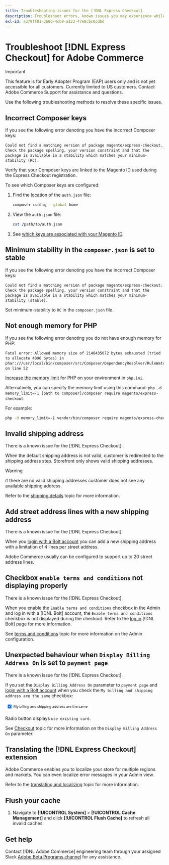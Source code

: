 ```yaml
---
title: Troubleshooting issues for the [!DNL Express Checkout]
description: Troubleshoot errors, known issues you may experience while using the [!DNL Express Checkout] for Adobe Commerce extension.
exl-id: a379ff81-360d-4cb9-a123-47e8cbc0cdbd
---
```

# Troubleshoot [!DNL Express Checkout] for Adobe Commerce

>[!IMPORTANT]
>
> This feature is for Early Adopter Program (EAP) users only and is not yet accessible for all customers. Currently limited to US customers. Contact Adobe Commerce Support for assistance and questions.

Use the following troubleshooting methods to resolve these specific issues.

## Incorrect Composer keys

If you see the following error denoting you have the incorrect Composer keys:

```terminal
Could not find a matching version of package magento/express-checkout. Check the package spelling, your version constraint and that the package is available in a stability which matches your minimum-stability (RC).
```

Verify that your Composer keys are linked to the Magento ID used during the Express Checkout registration.

To see which Composer keys are configured:

1. Find the location of the `auth.json` file:

   ```bash
   composer config --global home
   ```

1. View the `auth.json` file:

   ```bash
   cat /path/to/auth.json
   ```

1. See [which keys are associated with your Magento ID](https://devdocs.magento.com/guides/v2.4/install-gde/prereq/connect-auth.html).

## Minimum stability in the `composer.json` is set to stable

If you see the following error denoting you have the incorrect Composer keys:

```terminal
Could not find a matching version of package magento/express-checkout. Check the package spelling, your version constraint and that the package is available in a stability which matches your minimum-stability (stable).
```

Set minimum-stability to `RC` in the `composer.json` file.

## Not enough memory for PHP

If you see the following error denoting you do not have enough memory for PHP:

```terminal
Fatal error: Allowed memory size of 2146435072 bytes exhausted (tried to allocate 4096 bytes) in phar:///usr/local/bin/composer/src/Composer/DependencyResolver/RuleWatchGraph.php on line 52
```

[Increase the memory limit](https://devdocs.magento.com/cloud/project/magento-app-php-ini.html#increase-php-memory-limit) for PHP on your environment in `php.ini`.

Alternatively, you can specify the memory limit using this command: `php -d memory_limit=-1 [path to composer]/composer require magento/express-checkout`.

For example:

```bash
php -d memory_limit=-1 vendor/bin/composer require magento/express-checkout
```

## Invalid shipping address

There is a known issue for the [!DNL Express Checkout].

When the default shipping address is not valid, customer is redirected to the shipping address step. Storefront only shows valid shipping addresses.

>[!WARNING]
>
> if there are no valid shipping addresses customer does not see any available shipping address.

Refer to the [shipping details](../express-checkout/shipping-details.md) topic for more information.

## Add street address lines with a new shipping address

There is a known issue for the [!DNL Express Checkout].

When you [login with a Bolt account](https://help.bolt.com/shoppers/guides/checkout/log-in/) you can add a new shipping address with a limitation of 4 lines per street address.

Adobe Commerce usually can be configured to support up to 20 street address lines.

## Checkbox `enable terms and conditions` not displaying properly

There is a known issue for the [!DNL Express Checkout].

When you enable the `Enable terms and conditions` checkbox in the Admin and log in with a [!DNL Bolt] account, the `Enable terms and conditions` checkbox is not displayed during the checkout. Refer to the [log in](https://help.bolt.com/shoppers/account/login-dashboard/) [!DNL Bolt] page for more information.

See [terms and conditions](https://docs.magento.com/user-guide/sales/terms-and-conditions.html) topic for more information on the Admin configuration.

## Unexpected behaviour when `Display Billing Address On` is set to `payment page`

There is a known issue for the [!DNL Express Checkout].

If you set the `Display Billing Address On` parameter to `payment page` and [login with a Bolt account](https://help.bolt.com/shoppers/guides/checkout/log-in/) when you check the `My billing and shipping address are the same` checkbox:

![Same address](assets/checked-address.png)

Radio button displays `use existing card`.

See [Checkout](https://docs.magento.com/user-guide/configuration/sales/checkout.html) topic for more information on the `Display Billing Address On` parameter.

## Translating the [!DNL Express Checkout] extension

Adobe Commerce enables you to localize your store for multiple regions and markets. You can even localize error messages in your Admin view.

Refer to the [translating and localizing](https://devdocs.magento.com/guides/v2.4/frontend-dev-guide/translations/xlate.html) topic for more information.

## Flush your cache

1. Navigate to **[!UICONTROL System]** > **[!UICONTROL Cache Management]** and click **[!UICONTROL Flush Cache]** to refresh all invalid caches.

## Get help

Contact [!DNL Adobe Commerce] engineering team through your assigned Slack [Adobe Beta Programs channel](http://adobe-beta-programs.slack.com/) for any assistance.
